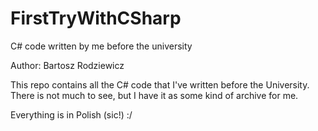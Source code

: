# FirstTryWithCSharp
C# code written by me before the university

Author: Bartosz Rodziewicz

This repo contains all the C# code that I've written before the University. There is not much to see, but I have it as some kind of archive for me.

Everything is in Polish (sic!) :/
